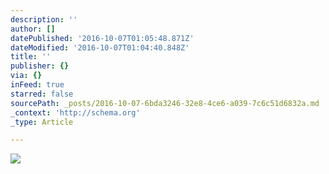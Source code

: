 ```yaml
---
description: ''
author: []
datePublished: '2016-10-07T01:05:48.871Z'
dateModified: '2016-10-07T01:04:40.848Z'
title: ''
publisher: {}
via: {}
inFeed: true
starred: false
sourcePath: _posts/2016-10-07-6bda3246-32e8-4ce6-a039-7c6c51d6832a.md
_context: 'http://schema.org'
_type: Article

---
```

![](https://the-grid-user-content.s3-us-west-2.amazonaws.com/7bfb9249-211a-49ff-89a7-b6113683023c.jpg)